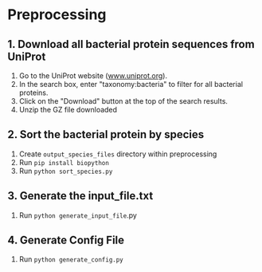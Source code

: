 # Preprocessing

## 1. Download all bacterial protein sequences from UniProt

1. Go to the UniProt website (www.uniprot.org).
2. In the search box, enter "taxonomy\:bacteria" to filter for all bacterial proteins.
3. Click on the "Download" button at the top of the search results.
4. Unzip the GZ file downloaded

## 2. Sort the bacterial protein by species

1. Create `output_species_files` directory within preprocessing
2. Run `pip install biopython`
3. Run `python sort_species.py`

## 3. Generate the input_file.txt

1. Run `python generate_input_file`.py

## 4. Generate Config File

1. Run `python generate_config.py`

